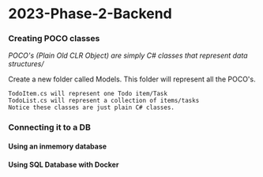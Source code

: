 # 2023-Phase-2-Backend

<h3>Creating POCO classes</h2>
  <i>POCO's (Plain Old CLR Object) are simply C# classes that represent data structures/</i>
  <p>
    Create a new folder called Models. This folder will represent all the POCO's. 
    
    TodoItem.cs will represent one Todo item/Task
    TodoList.cs will represent a collection of items/tasks
    Notice these classes are just plain C# classes.
  </p>


<h3>Connecting it to a DB</h3>

<h4>Using an inmemory database</h4>

<h4>Using SQL Database with Docker</h4>

